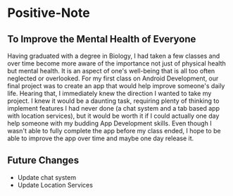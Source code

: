 # Positive-Note

## To Improve the Mental Health of Everyone 
  Having graduated with a degree in Biology, I had taken a few classes and over time become more aware of the importance not just of physical health but mental health. It is an aspect of one's well-being that is all too often neglected or overlooked. For my first class on Android Development, our final project was to create an app that would help improve someone's daily life. Hearing that, I immediately knew the direction I wanted to take my project. I knew it would be a daunting task, requiring plenty of thinking to implement features I had never done (a chat system and a tab based app with location services), but it would be worth it if I could actually one day help someone with my budding App Development skills. Even though I wasn't able to fully complete the app before my class ended, I hope to be able to improve the app over time and maybe one day release it.
  
## Future Changes
- Update chat system
- Update Location Services

